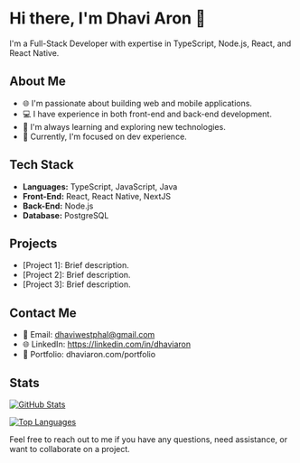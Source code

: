 # Hi there, I'm Dhavi Aron 👋

I'm a Full-Stack Developer with expertise in TypeScript, Node.js, React, and React Native.

## About Me

- 🌐 I'm passionate about building web and mobile applications.
- 💻 I have experience in both front-end and back-end development.
- 🚀 I'm always learning and exploring new technologies.
- 🌱 Currently, I'm focused on dev experience.

## Tech Stack

- **Languages:** TypeScript, JavaScript, Java
- **Front-End:** React, React Native, NextJS
- **Back-End:** Node.js
- **Database:** PostgreSQL 

## Projects

- [Project 1]: Brief description.
- [Project 2]: Brief description.
- [Project 3]: Brief description.

## Contact Me

- 📧 Email: dhaviwestphal@gmail.com
- 🌐 LinkedIn: https://linkedin.com/in/dhaviaron
- 💼 Portfolio: dhaviaron.com/portfolio

## Stats

[![GitHub Stats](https://github-readme-stats.vercel.app/api?username=dhaviaron&show_icons=true&theme=dark)](https://github.com/anuraghazra/github-readme-stats)

[![Top Languages](https://github-readme-stats.vercel.app/api/top-langs/?username=dhaviaron&layout=compact&theme=dark)](https://github.com/anuraghazra/github-readme-stats)

Feel free to reach out to me if you have any questions, need assistance, or want to collaborate on a project.

